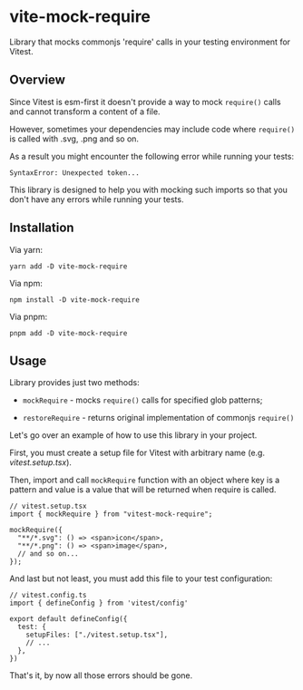 # vite-mock-require

Library that mocks commonjs 'require' calls in your testing environment for Vitest.

## Overview

Since Vitest is esm-first it doesn't provide a way to mock `require()` calls and cannot transform a content of a file.

However, sometimes your dependencies may include code where `require()` is called with .svg, .png and so on.

As a result you might encounter the following error while running your tests: 

`SyntaxError: Unexpected token...`

This library is designed to help you with mocking such imports so that you don't have any errors while running your tests.

## Installation

Via yarn:

`yarn add -D vite-mock-require`

Via npm: 

`npm install -D vite-mock-require`

Via pnpm:

`pnpm add -D vite-mock-require`

## Usage

Library provides just two methods:

- `mockRequire` - mocks `require()` calls for specified glob patterns;

- `restoreRequire` - returns original implementation of commonjs `require()`

Let's go over an example of how to use this library in your project.

First, you must create a setup file for Vitest with arbitrary name (e.g. *vitest.setup.tsx*).

Then, import and call `mockRequire` function with an object where key is a pattern and value is a value that will be returned when require is called.

```tsx
// vitest.setup.tsx
import { mockRequire } from "vitest-mock-require";

mockRequire({
  "**/*.svg": () => <span>icon</span>,
  "**/*.png": () => <span>image</span>,
  // and so on...
});
```

And last but not least, you must add this file to your test configuration:

```tsx
// vitest.config.ts
import { defineConfig } from 'vitest/config'

export default defineConfig({
  test: {
    setupFiles: ["./vitest.setup.tsx"],
    // ...
  },
})
```

That's it, by now all those errors should be gone.